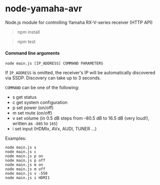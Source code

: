 node-yamaha-avr
===============

Node.js module for controlling Yamaha RX-V-series receiver (HTTP API)

> npm install

> npm test

#### Command line arguments

```
node main.js [IP_ADDRESS] COMMAND PARAMETERS
```

If `IP_ADDRESS` is omitted, the receiver's IP will be automatically discovered
via SSDP. Discovery can take up to 3 seconds.

`COMMAND` can be one of the following:

* s get status
* c get system configuration
* p set power (on/off)
* m set mute (on/off)
* v set volume (in 0.5 dB steps from –80.5 dB to 16.5 dB (very loud!), written as `-805` to `165`)
* i set input (HDMIx, AVx, AUDI, TUNER ...)

Examples:

```
node main.js s
node main.js c
node main.js p on
node main.js p off
node main.js m on
node main.js m off
node main.js v -550
node main.js i HDMI1
```
